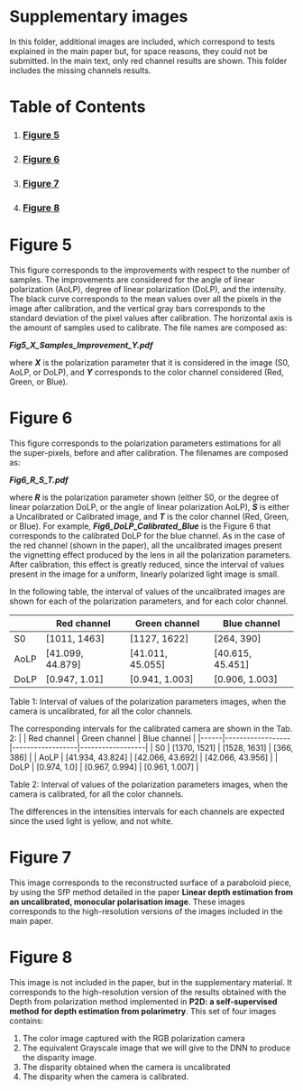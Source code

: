 # Supplementary images
In this folder, additional images are included, which correspond to tests
explained in the main paper but, for space reasons, they could not be submitted.
In the main text, only red channel results are shown. This folder includes the
missing channels results.

# Table of Contents
1. ### [Figure 5](#figure5)
2. ### [Figure 6](#figure6)
3. ### [Figure 7](#figure7)
4. ### [Figure 8](#figure8)

# Figure 5 <a name="figure5"></a>
This figure corresponds to the improvements with respect to
the number of samples. The improvements are considered for the angle
of linear polarization (AoLP), degree of linear
polarization (DoLP), and the intensity. The black curve
corresponds to the mean values over all the pixels in the
image after calibration, and the vertical gray bars
corresponds to the standard deviation of the pixel values
after calibration. The horizontal axis is the amount of
samples used to calibrate. The file names are composed as:

***Fig5_X_Samples_Improvement_Y.pdf***

where ***X*** is the polarization parameter that it is
considered in the image (S0, AoLP, or DoLP), and ***Y*** corresponds to the
color channel considered (Red, Green, or Blue).

# Figure 6 <a name="figure6"></a>
This figure corresponds to the polarization parameters estimations for all the super-pixels, before and after calibration. The filenames are composed as:

***Fig6_R_S_T.pdf***

where ***R*** is the polarization parameter shown (either
S0, or the degree of linear polarzation DoLP, or the angle
of linear polarization AoLP), ***S*** is either a
Uncalibrated or Calibrated image, and ***T*** is the color
channel (Red, Green, or Blue). For example, ***Fig6_DoLP_Calibrated_Blue*** is
the Figure 6 that corresponds to the calibrated DoLP for the
blue channel. As in the case of the red channel (shown in
the paper), all the uncalibrated images present the 
vignetting effect produced by the lens in all the
polarization parameters. After calibration, this effect
is greatly reduced, since the interval of values present
in the image for a uniform, linearly polarized light image
is small.

In the following table, the interval of values of the
uncalibrated images are shown for each of the polarization
parameters, and for each color channel.

|      | Red channel      | Green channel    | Blue channel     |
|------|------------------|------------------|------------------|
| S0   | [1011, 1463]     | [1127, 1622]     | [264, 390]       |
| AoLP | [41.099, 44.879] | [41.011, 45.055] | [40.615, 45.451] |
| DoLP | [0.947, 1.01]    | [0.941, 1.003]   | [0.906, 1.003]   |

Table 1: Interval of values of the polarization parameters images, when
the camera is uncalibrated, for all the color channels.

The corresponding intervals for the calibrated camera are shown in the Tab. 2:
|      | Red channel      | Green channel    | Blue channel     |
|------|------------------|------------------|------------------|
| S0   | [1370, 1521]     | [1528, 1631]     | [366, 386]       |
| AoLP | [41.934, 43.824] | [42.066, 43.692] | [42.066, 43.956] |
| DoLP | [0.974, 1.0]     | [0.967, 0.994]   | [0.961, 1.007]   |

Table 2: Interval of values of the polarization parameters images, when
the camera is calibrated, for all the color channels.

The differences in the intensities intervals for each channels are expected
since the used light is yellow, and not white.

# Figure 7 <a name="figure7"></a>
This image corresponds to the reconstructed surface of a paraboloid piece,
by using the SfP method detailed in the paper **Linear depth estimation from an**
**uncalibrated, monocular polarisation image**. These images corresponds to the
high-resolution versions of the images included in the main paper.

# Figure 8 <a name="figure8"></a>
This image is not included in the paper, but in the supplementary material. It
corresponds to the high-resolution version of the results obtained with the
Depth from polarization method implemented in **P2D: a self-supervised method**
**for depth estimation from polarimetry**. This set of four images contains:
1. The color image captured with the RGB polarization camera
2. The equivalent Grayscale image that we will give to the DNN to produce
the disparity image.
3. The disparity obtained when the camera is uncalibrated
4. The disparity when the camera is calibrated.

